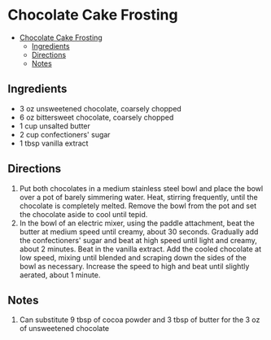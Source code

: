 # Chocolate Cake Frosting

- [Chocolate Cake Frosting](#chocolate-cake-frosting)
  - [Ingredients](#ingredients)
  - [Directions](#directions)
  - [Notes](#notes)

## Ingredients

- 3 oz unsweetened chocolate, coarsely chopped
- 6 oz bittersweet chocolate, coarsely chopped
- 1 cup unsalted butter
- 2 cup confectioners' sugar
- 1 tbsp vanilla extract

## Directions

1. Put both chocolates in a medium stainless steel bowl and place the bowl over a pot of barely simmering water. Heat, stirring frequently, until the chocolate is completely melted. Remove the bowl from the pot and set the chocolate aside to cool until tepid.
2. In the bowl of an electric mixer, using the paddle attachment, beat the butter at medium speed until creamy, about 30 seconds. Gradually add the confectioners' sugar and beat at high speed until light and creamy, about 2 minutes. Beat in the vanilla extract. Add the cooled chocolate at low speed, mixing until blended and scraping down the sides of the bowl as necessary. Increase the speed to high and beat until slightly aerated, about 1 minute.

## Notes

1. Can substitute 9 tbsp of cocoa powder and 3 tbsp of butter for the 3 oz of unsweetened chocolate
